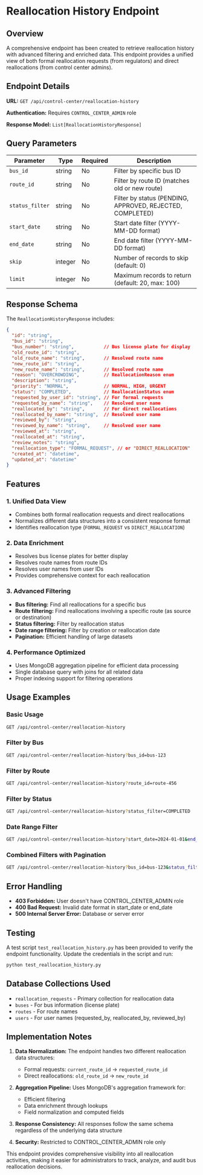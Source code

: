 # Reallocation History Endpoint

## Overview

A comprehensive endpoint has been created to retrieve reallocation history with advanced filtering and enriched data. This endpoint provides a unified view of both formal reallocation requests (from regulators) and direct reallocations (from control center admins).

## Endpoint Details

**URL:** `GET /api/control-center/reallocation-history`

**Authentication:** Requires `CONTROL_CENTER_ADMIN` role

**Response Model:** `List[ReallocationHistoryResponse]`

## Query Parameters

| Parameter | Type | Required | Description |
|-----------|------|----------|-------------|
| `bus_id` | string | No | Filter by specific bus ID |
| `route_id` | string | No | Filter by route ID (matches old or new route) |
| `status_filter` | string | No | Filter by status (PENDING, APPROVED, REJECTED, COMPLETED) |
| `start_date` | string | No | Start date filter (YYYY-MM-DD format) |
| `end_date` | string | No | End date filter (YYYY-MM-DD format) |
| `skip` | integer | No | Number of records to skip (default: 0) |
| `limit` | integer | No | Maximum records to return (default: 20, max: 100) |

## Response Schema

The `ReallocationHistoryResponse` includes:

```json
{
  "id": "string",
  "bus_id": "string",
  "bus_number": "string",           // Bus license plate for display
  "old_route_id": "string",
  "old_route_name": "string",       // Resolved route name
  "new_route_id": "string", 
  "new_route_name": "string",       // Resolved route name
  "reason": "OVERCROWDING",         // ReallocationReason enum
  "description": "string",
  "priority": "NORMAL",             // NORMAL, HIGH, URGENT
  "status": "COMPLETED",            // ReallocationStatus enum
  "requested_by_user_id": "string", // For formal requests
  "requested_by_name": "string",    // Resolved user name
  "reallocated_by": "string",       // For direct reallocations
  "reallocated_by_name": "string",  // Resolved user name
  "reviewed_by": "string",
  "reviewed_by_name": "string",     // Resolved user name
  "reviewed_at": "string",
  "reallocated_at": "string",
  "review_notes": "string",
  "reallocation_type": "FORMAL_REQUEST", // or "DIRECT_REALLOCATION"
  "created_at": "datetime",
  "updated_at": "datetime"
}
```

## Features

### 1. Unified Data View
- Combines both formal reallocation requests and direct reallocations
- Normalizes different data structures into a consistent response format
- Identifies reallocation type (`FORMAL_REQUEST` vs `DIRECT_REALLOCATION`)

### 2. Data Enrichment
- Resolves bus license plates for better display
- Resolves route names from route IDs
- Resolves user names from user IDs
- Provides comprehensive context for each reallocation

### 3. Advanced Filtering
- **Bus filtering:** Find all reallocations for a specific bus
- **Route filtering:** Find reallocations involving a specific route (as source or destination)
- **Status filtering:** Filter by reallocation status
- **Date range filtering:** Filter by creation or reallocation date
- **Pagination:** Efficient handling of large datasets

### 4. Performance Optimized
- Uses MongoDB aggregation pipeline for efficient data processing
- Single database query with joins for all related data
- Proper indexing support for filtering operations

## Usage Examples

### Basic Usage
```bash
GET /api/control-center/reallocation-history
```

### Filter by Bus
```bash
GET /api/control-center/reallocation-history?bus_id=bus-123
```

### Filter by Route
```bash
GET /api/control-center/reallocation-history?route_id=route-456
```

### Filter by Status
```bash
GET /api/control-center/reallocation-history?status_filter=COMPLETED
```

### Date Range Filter
```bash
GET /api/control-center/reallocation-history?start_date=2024-01-01&end_date=2024-01-31
```

### Combined Filters with Pagination
```bash
GET /api/control-center/reallocation-history?bus_id=bus-123&status_filter=COMPLETED&limit=10&skip=0
```

## Error Handling

- **403 Forbidden:** User doesn't have CONTROL_CENTER_ADMIN role
- **400 Bad Request:** Invalid date format in start_date or end_date
- **500 Internal Server Error:** Database or server error

## Testing

A test script `test_reallocation_history.py` has been provided to verify the endpoint functionality. Update the credentials in the script and run:

```bash
python test_reallocation_history.py
```

## Database Collections Used

- `reallocation_requests` - Primary collection for reallocation data
- `buses` - For bus information (license plate)
- `routes` - For route names
- `users` - For user names (requested_by, reallocated_by, reviewed_by)

## Implementation Notes

1. **Data Normalization:** The endpoint handles two different reallocation data structures:
   - Formal requests: `current_route_id` → `requested_route_id`
   - Direct reallocations: `old_route_id` → `new_route_id`

2. **Aggregation Pipeline:** Uses MongoDB's aggregation framework for:
   - Efficient filtering
   - Data enrichment through lookups
   - Field normalization and computed fields

3. **Response Consistency:** All responses follow the same schema regardless of the underlying data structure

4. **Security:** Restricted to CONTROL_CENTER_ADMIN role only

This endpoint provides comprehensive visibility into all reallocation activities, making it easier for administrators to track, analyze, and audit bus reallocation decisions.

